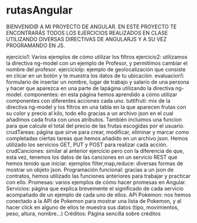 # rutasAngular

BIENVENID@ A MI PROYECTO DE ANGULAR. EN ESTE PROYECTO TE ENCONTRARÁS TODOS LOS EJERCICIOS REALIZADOS EN CLASE UTILIZANDO DIVERSAS DIRECTIVAS DE ANGULARJS Y A SU VEZ PROGRAMANDO EN JS.

ejercicio1: Varios ejemplos de cómo utilizar los filtros
ejercicio2: utilizamos la directiva ng-model con un ejemplo de Profesor, y permitimos cambiar el nombre del profesor.
ejercicioIp: ejemplo de geolocalización que consiste en clicar en un botón y te muestra los datos de tu ubicación.
evaluacion1: formulario de insertar un nombre, lugar de trabajo y salario de una persona y hacer que aparezca en una parte de lapágina utilizando la directiva ng-model.
componentes: en esta página hemos aprendido a cómo utilizar componentes con diferentes acciones cada uno.
tuttifruti: mix de la directiva ng-model y los filtros en una tabla en la que aparecen frutas con su color y precio al kilo, todo ello gracias a un archivo json en el cual añadimos cada fruta con unos atributos. También incluimos una funcion para que calcule el total del precio de las frutas escogidas por el usuario.
crudTareas: página que sirve para crear, modificar, eliminar y marcar como completadas ciertas tareas que hemos añadido en un archivo json. Hemos utilizado los servicios GET, PUT y POST para realizar cada acción.
crudCanciones: similar al anterior ejercicio pero con la diferencia de que, esta vez, tenemos los datos de las canciones en un servicio REST que hemos tenido que iniciar.
ejemplos filter,map,reduce: diversas formas de mostrar un objeto json.
Programación funcional: gracias a un json de contratos, hemos utilizado las funciones anteriores para trabajar y practicar con ello.
Promesas: varios ejemplos de cómo hacer promesas en Angular.
Servicios: página que explica brevemente el significado de cada servicio acompañado de un ejemplo de cada uno de ellos.
APi Pokemon: nos hemos conectado a la API de Pokemon para mostrar una lista de Pokemon, y  al hacer click en alguno de ellos te muestra sus datos (tipo, movimientos, peso, altura, nombre...)
Créditos: Página sencilla sobre créditos
